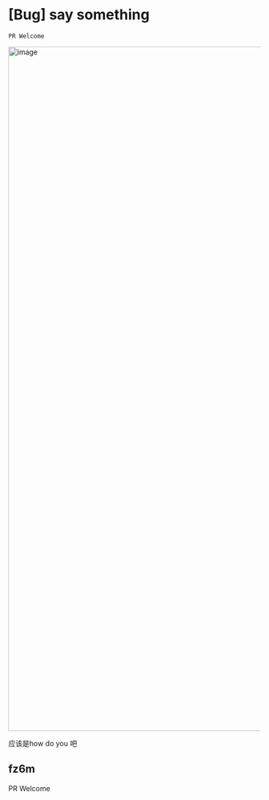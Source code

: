 # [Bug] say something

`PR Welcome`

  <img width="1366" alt="image" src="https://github.com/umijs/umi/assets/36815297/e26b482f-a41d-4b9f-8d17-c6b8f186e9c4">

应该是how do you 吧

## fz6m

PR Welcome
